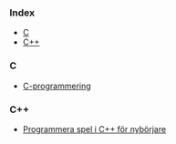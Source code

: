 ### Index
* [C](#C)
* [C++](#C++)


### C
* [C-programmering](https://sv.wikibooks.org/wiki/C-programmering)


### C++
* [Programmera spel i C++ för nybörjare](https://sv.wikibooks.org/wiki/Programmera_spel_i_C%2B%2B_f%C3%B6r_nyb%C3%B6rjare)
